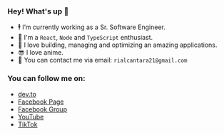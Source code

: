 ### Hey! What's up 👋 

- 🕴️ I’m currently working as a Sr. Software Engineer.
- 💬 I'm a `React`, `Node` and `TypeScript` enthusiast.
- 🚧 I love building, managing and optimizing an amazing applications.
- 😎 I love anime.
- 📧 You can contact me via email: `rialcantara21@gmail.com`

### You can follow me on:
- [dev.to](https://dev.to/constrod)
- [Facebook Page](https://facebook.com/pRODgrammer21)
- [Facebook Group](https://facebook.com/groups/bossrodprogrammingph)
- [YouTube](https://youtube.com/bossRODTV)
- [TikTok](https://www.tiktok.com/@bossrod.tv)
